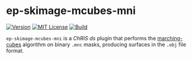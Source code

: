 # ep-skimage-mcubes-mni

[![Version](https://img.shields.io/docker/v/fnndsc/ep-skimage-mcubes-mni?sort=semver)](https://hub.docker.com/r/fnndsc/ep-skimage-mcubes-mni)
[![MIT License](https://img.shields.io/github/license/fnndsc/ep-skimage-mcubes-mni)](https://github.com/FNNDSC/ep-skimage-mcubes-mni/blob/main/LICENSE)
[![Build](https://github.com/FNNDSC/ep-skimage-mcubes-mni/actions/workflows/ci.yml/badge.svg)](https://github.com/FNNDSC/ep-skimage-mcubes-mni/actions)

`ep-skimage-mcubes-mni` is a _ChRIS_ _ds_ plugin that performs the
[marching-cubes](https://scikit-image.org/docs/stable/auto_examples/edges/plot_marching_cubes.html)
algorithm on binary `.mnc` masks, producing surfaces in the `.obj` file format.

